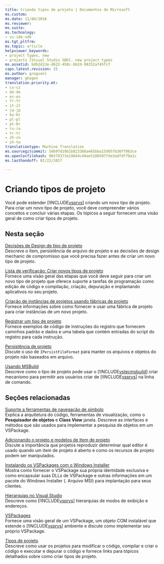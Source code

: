 ```yaml
---
title: Criando tipos de projeto | Documentos do Microsoft
ms.custom: 
ms.date: 11/04/2016
ms.reviewer: 
ms.suite: 
ms.technology:
- vs-ide-sdk
ms.tgt_pltfrm: 
ms.topic: article
helpviewer_keywords:
- project types, new
- projects [Visual Studio SDK], new project types
ms.assetid: bdb2d22e-d622-450c-bb2d-98152a745fcf
caps.latest.revision: 25
ms.author: gregvanl
manager: ghogen
translation.priority.mt:
- cs-cz
- de-de
- es-es
- fr-fr
- it-it
- ja-jp
- ko-kr
- pl-pl
- pt-br
- ru-ru
- tr-tr
- zh-cn
- zh-tw
translationtype: Machine Translation
ms.sourcegitcommit: 5db97d19b1b823388a465bba15d057b30ff0b3ce
ms.openlocfilehash: 80379373e19844c49ae5106507fde3adfdf70a1c
ms.lasthandoff: 02/22/2017

---
```

# <a name="creating-project-types"></a>Criando tipos de projeto
Você pode estender [!INCLUDE[vsprvs](../../code-quality/includes/vsprvs_md.md)] criando um novo tipo de projeto. Para criar um novo tipo de projeto, você deve compreender vários conceitos e concluir várias etapas. Os tópicos a seguir fornecem uma visão geral de como criar tipos de projeto.  
  
## <a name="in-this-section"></a>Nesta seção  
 [Decisões de Design de tipo de projeto](../../extensibility/internals/project-type-design-decisions.md)  
 Descreve o item, persistência de arquivo de projeto e as decisões de design mechanic de compromisso que você precisa fazer antes de criar um novo tipo de projeto.  
  
 [Lista de verificação: Criar novos tipos de projeto](../../extensibility/internals/checklist-creating-new-project-types.md)  
 Fornece uma visão geral das etapas que você deve seguir para criar um novo tipo de projeto que oferece suporte a tarefas de programação como edição de código e compilação, criação, depuração e implantando aplicativos no seu projeto.  
  
 [Criação de instâncias de projetos usando fábricas de projeto](../../extensibility/internals/creating-project-instances-by-using-project-factories.md)  
 Fornece informações sobre como fornecer e usar uma fábrica de projeto para criar instâncias de um novo projeto.  
  
 [Registrar um tipo de projeto](../../extensibility/internals/registering-a-project-type.md)  
 Fornece exemplos de código de instruções do registro que fornecem caminhos padrão e dados e uma tabela que contém entradas do script do registro para cada instrução.  
  
 [Persistência de projeto](../../extensibility/internals/project-persistence.md)  
 Discute o uso de `IPersistFileFormat` para manter os arquivos e objetos do projeto não baseados em arquivo.  
  
 [Usando MSBuild](../../extensibility/internals/using-msbuild.md)  
 Descreve como o tipo de projeto pode usar o [!INCLUDE[vstecmsbuild](../../extensibility/internals/includes/vstecmsbuild_md.md)] criar mecanismo para permitir aos usuários criar de [!INCLUDE[vsprvs](../../code-quality/includes/vsprvs_md.md)] na linha de comando.  
  
## <a name="related-sections"></a>Seções relacionadas  
 [Suporte a ferramentas de navegação de símbolo](../../extensibility/internals/supporting-symbol-browsing-tools.md)  
 Explica a arquitetura do código, ferramentas de visualização, como o **Pesquisador de objetos** e **Class View** janela. Descreve as interfaces e métodos que são usados para implementar a pesquisa de objetos em um VSPackage.  
  
 [Adicionando o projeto e modelos de Item de projeto](../../extensibility/internals/adding-project-and-project-item-templates.md)  
 Discute a importância que projetos reproduzir determinar qual editor é usado quando um item de projeto é aberto e como os recursos de projeto podem ser manipulados.  
  
 [Instalando os VSPackages com o Windows Installer](../../extensibility/internals/installing-vspackages-with-windows-installer.md)  
 Mostra como fornecer o VSPackage sua própria identidade exclusiva e como encapsular suas DLLs de VSPackage e outras informações em um pacote do Windows Installer (. Arquivo MSI) para implantação para seus clientes.  
  
 [Hierarquias no Visual Studio](../../extensibility/internals/hierarchies-in-visual-studio.md)  
 Descreve como [!INCLUDE[vsprvs](../../code-quality/includes/vsprvs_md.md)] hierarquias de modos de exibição e endereços.  
  
 [VSPackages](../../extensibility/internals/vspackages.md)  
 Fornece uma visão geral de um VSPackage, um objeto COM instalável que estende o [!INCLUDE[vsprvs](../../code-quality/includes/vsprvs_md.md)] ambiente e discute como implementar seu próprio VSPackage.  
  
 [Tipos de projeto](../../extensibility/internals/project-types.md)  
 Descreve como usar os projetos para modificar o código, compilar e criar o código e executar e depurar o código e fornece links para tópicos detalhados sobre como criar tipos de projeto.
